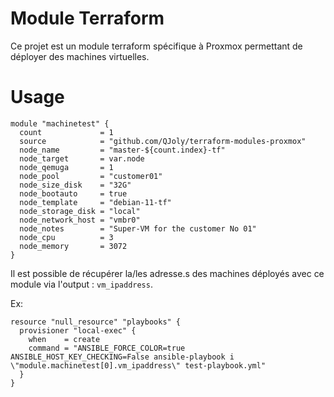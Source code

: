 # Module Terraform 

Ce projet est un module terraform spécifique à Proxmox permettant de déployer des machines virtuelles. 

# Usage

```hcl
module "machinetest" {
  count             = 1
  source            = "github.com/QJoly/terraform-modules-proxmox"
  node_name         = "master-${count.index}-tf"
  node_target       = var.node
  node_qemuga       = 1
  node_pool         = "customer01"
  node_size_disk    = "32G"
  node_bootauto     = true
  node_template     = "debian-11-tf"
  node_storage_disk = "local"
  node_network_host = "vmbr0"
  node_notes        = "Super-VM for the customer No 01"
  node_cpu          = 3
  node_memory       = 3072
}
```
Il est possible de récupérer la/les adresse.s des machines déployés avec ce module via l'output : `vm_ipaddress`.

Ex: 
```hcl
resource "null_resource" "playbooks" {
  provisioner "local-exec" {
    when    = create
    command = "ANSIBLE_FORCE_COLOR=true ANSIBLE_HOST_KEY_CHECKING=False ansible-playbook i \"module.machinetest[0].vm_ipaddress\" test-playbook.yml"
  }
}
```

